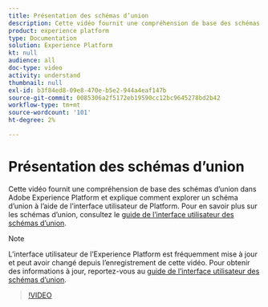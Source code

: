 ```yaml
---
title: Présentation des schémas d’union
description: Cette vidéo fournit une compréhension de base des schémas d’union dans Adobe Experience Platform et explique comment explorer un schéma d’union à l’aide de l’interface utilisateur de Platform.
product: experience platform
type: Documentation
solution: Experience Platform
kt: null
audience: all
doc-type: video
activity: understand
thumbnail: null
exl-id: b3f84ed8-09e8-470e-b5e2-944a4eaf147b
source-git-commit: 0085306a2f5172eb19590cc12bc9645278bd2b42
workflow-type: tm+mt
source-wordcount: '101'
ht-degree: 2%

---
```


# Présentation des schémas d’union

Cette vidéo fournit une compréhension de base des schémas d’union dans Adobe Experience Platform et explique comment explorer un schéma d’union à l’aide de l’interface utilisateur de Platform. Pour en savoir plus sur les schémas d’union, consultez le [guide de l’interface utilisateur des schémas d’union](../ui/union-schema.md).

>[!NOTE]
>
>L’interface utilisateur de l’Experience Platform est fréquemment mise à jour et peut avoir changé depuis l’enregistrement de cette vidéo. Pour obtenir des informations à jour, reportez-vous au [guide de l’interface utilisateur des schémas d’union](../ui/union-schema.md).

>[!VIDEO](https://video.tv.adobe.com/v/329940?quality=12&learn=on&captions=eng)
